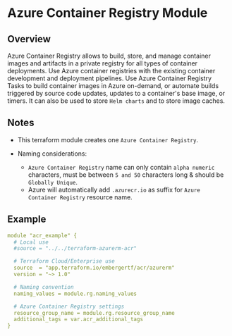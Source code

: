 # Azure Container Registry Module

## Overview

Azure Container Registry allows to build, store, and manage container images and artifacts in a private registry for all types of container deployments. Use Azure container registries with the existing container development and deployment pipelines. Use Azure Container Registry Tasks to build container images in Azure on-demand, or automate builds triggered by source code updates, updates to a container's base image, or timers. It can also be used to store `Helm charts` and to store image caches.

## Notes

- This terraform module creates one `Azure Container Registry`.

- Naming considerations:

  - `Azure Container Registry` name can only contain `alpha numeric` characters, must be between `5 and 50` characters long & should be `Globally Unique`.
  - Azure will automatically add `.azurecr.io` as suffix for `Azure Container Registry` resource name.

## Example

```yaml
module "acr_example" {
  # Local use
  #source = "../../terraform-azurerm-acr"

  # Terraform Cloud/Enterprise use
  source  = "app.terraform.io/embergertf/acr/azurerm"
  version = "~> 1.0"

  # Naming convention
  naming_values = module.rg.naming_values

  # Azure Container Registry settings
  resource_group_name = module.rg.resource_group_name
  additional_tags = var.acr_additional_tags
}
```
